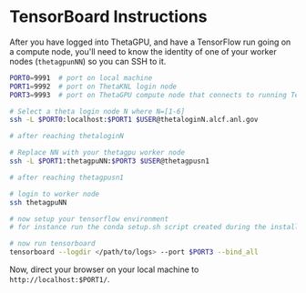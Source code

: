 # TensorBoard Instructions

After you have logged into ThetaGPU, and have a TensorFlow run going on a compute node, 
you'll need to know the identity of one of your worker nodes (`thetagpunNN`) so you can
SSH to it.

```bash
PORT0=9991  # port on local machine 
PORT1=9992  # port on ThetaKNL login node
PORT3=9993  # port on ThetaGPU compute node that connects to running TensorBoard process

# Select a theta login node N where N=[1-6]
ssh -L $PORT0:localhost:$PORT1 $USER@thetaloginN.alcf.anl.gov

# after reaching thetaloginN

# Replace NN with your thetagpu worker node
ssh -L $PORT1:thetagpuNN:$PORT3 $USER@thetagpusn1

# after reaching thetagpusn1

# login to worker node
ssh thetagpuNN

# now setup your tensorflow environment
# for instance run the conda setup.sh script created during the install_tensorflow.sh script

# now run tensorboard
tensorboard --logdir </path/to/logs> --port $PORT3 --bind_all
```

Now, direct your browser on your local machine to `http://localhost:$PORT1/`.
